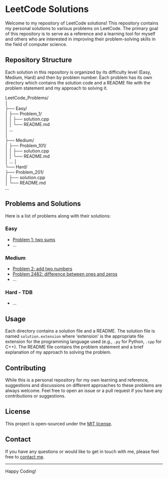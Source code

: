 # LeetCode Solutions

Welcome to my repository of LeetCode solutions! This repository contains my personal solutions to various problems on LeetCode. The primary goal of this repository is to serve as a reference and a learning tool for myself and others who are interested in improving their problem-solving skills in the field of computer science.

## Repository Structure

Each solution in this repository is organized by its difficulty level (Easy, Medium, Hard) and then by problem number. Each problem has its own directory which contains the solution code and a README file with the problem statement and my approach to solving it.

LeetCode_Problems/  
│  
├── Easy/  
│   ├── Problem_1/  
│   │   ├── solution.cpp  
│   │   └── README.md  
│   ...  
│  
├── Medium/  
│   ├── Problem_101/  
│   │   ├── solution.cpp  
│   │   └── README.md  
│   ...
│  
└── Hard/  
    ├── Problem_201/  
    │   ├── solution.cpp  
    │   └── README.md  
    ...  


## Problems and Solutions

Here is a list of problems along with their solutions:

### Easy

- [Problem 1: two sums](https://leetcode.com/problems/two-sum/description/)
- ...

### Medium

- [Problem 2: add two numbers](https://leetcode.com/problems/add-two-numbers/description/)
- [Problem 2482: difference between ones and zeros](https://leetcode.com/problems/difference-between-ones-and-zeros-in-row-and-column/?envType=daily-question&envId=2023-12-14)
- ...

### Hard - TDB

- ...

## Usage

Each directory contains a solution file and a README. The solution file is named `solution.extension` where 'extension' is the appropriate file extension for the programming language used (e.g., `.py` for Python, `.cpp` for C++). The README file contains the problem statement and a brief explanation of my approach to solving the problem.

## Contributing

While this is a personal repository for my own learning and reference, suggestions and discussions on different approaches to these problems are always welcome. Feel free to open an issue or a pull request if you have any contributions or suggestions.

## License

This project is open-sourced under the [MIT license](LICENSE).

## Contact

If you have any questions or would like to get in touch with me, please feel free to [contact me](mailto:your-email@example.com).

---

Happy Coding!
